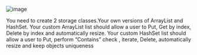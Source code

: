 ![image](https://github.com/Ruslana3012/Andersen-Course/assets/105870200/c8882c5a-9cff-461a-95fb-0f357411ad61)

You need to create 2 storage classes.Your own versions of ArrayList and HashSet.
Your custom ArrayList list should allow a user to Put, Get by index, Delete by index and automatically resize. 
Your custom HashSet list should allow a user to Put, perform “Contains” check , iterate, Delete, automatically resize 
and keep objects uniqueness
